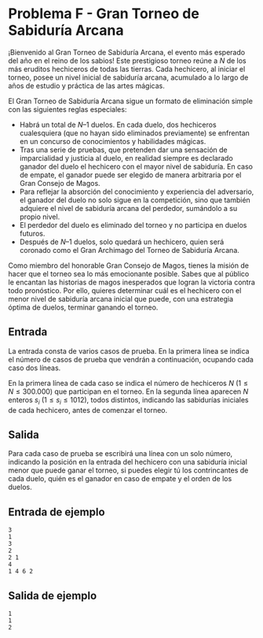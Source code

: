 # Problema F - Gran Torneo de Sabiduría Arcana

¡Bienvenido al Gran Torneo de Sabiduría Arcana, el evento más esperado del año en el reino de los sabios! Este
prestigioso torneo reúne a $N$ de los más eruditos hechiceros de todas las tierras. Cada hechicero, al iniciar
el torneo, posee un nivel inicial de sabiduría arcana, acumulado a lo largo de años de estudio y práctica de las artes
mágicas.

El Gran Torneo de Sabiduría Arcana sigue un formato de eliminación simple con las siguientes reglas especiales:

- Habrá un total de $N – 1$ duelos. En cada duelo, dos hechiceros cualesquiera (que no hayan sido  eliminados
  previamente) se enfrentan en un concurso de conocimientos y habilidades mágicas.
- Tras una serie de pruebas, que pretenden dar una sensación de imparcialidad y justicia al duelo, en realidad siempre
  es declarado ganador del duelo el hechicero con el mayor nivel de sabiduría. En caso de empate, el ganador puede ser
  elegido de manera arbitraria por el Gran Consejo de Magos.
- Para reflejar la absorción del conocimiento y experiencia del adversario, el ganador del duelo no solo sigue en la
  competición, sino que también adquiere el nivel de sabiduría arcana del perdedor, sumándolo a su propio nivel.
- El perdedor del duelo es eliminado del torneo y no participa en duelos futuros.
- Después de $N – 1$ duelos, solo quedará un hechicero, quien será coronado como el Gran Archimago del Torneo de
  Sabiduría Arcana.

Como miembro del honorable Gran Consejo de Magos, tienes la misión de hacer que el torneo sea lo más emocionante
posible. Sabes que al público le encantan las historias de magos inesperados que logran la victoria contra todo
pronóstico. Por ello, quieres determinar cuál es el hechicero con el menor nivel de sabiduría arcana inicial que puede,
con una estrategia óptima de duelos, terminar ganando el torneo.

## Entrada
La entrada consta de varios casos de prueba. En la primera línea se indica el número de casos de
prueba que vendrán a continuación, ocupando cada caso dos líneas.

En la primera línea de cada caso se indica el número de hechiceros $N$ ($1 \le N \le 300.000$) que participan
en el torneo. En la segunda línea aparecen $N$ enteros $s_i$ ($1 \le s_i \le 1012$), todos distintos, indicando las
sabidurías iniciales de cada hechicero, antes de comenzar el torneo.

## Salida
Para cada caso de prueba se escribirá una línea con un solo número, indicando la posición en la
entrada del hechicero con una sabiduría inicial menor que puede ganar el torneo, si puedes elegir tú los
contrincantes de cada duelo, quién es el ganador en caso de empate y el orden de los duelos.

## Entrada de ejemplo
```
3
1
3
2
2 1
4
1 4 6 2
```

## Salida de ejemplo
```
1
1
2
```
